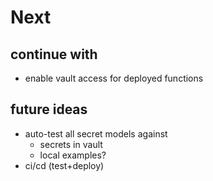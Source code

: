 # Next

## continue with
- enable vault access for deployed functions

## future ideas
- auto-test all secret models against
    - secrets in vault
    - local examples?
- ci/cd (test+deploy)